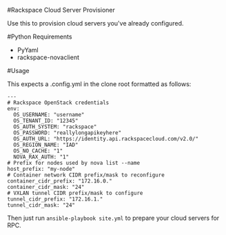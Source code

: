 #Rackspace Cloud Server Provisioner

Use this to provision cloud servers you've already configured.

#Python Requirements

- PyYaml
- rackspace-novaclient

#Usage

This expects a .config.yml in the clone root formatted as follows:

```
---
# Rackspace OpenStack credentials
env:
  OS_USERNAME: "username"
  OS_TENANT_ID: "12345"
  OS_AUTH_SYSTEM: "rackspace"
  OS_PASSWORD: "reallylongapikeyhere"
  OS_AUTH_URL: "https://identity.api.rackspacecloud.com/v2.0/"
  OS_REGION_NAME: "IAD"
  OS_NO_CACHE: "1"
  NOVA_RAX_AUTH: "1"
# Prefix for nodes used by nova list --name
host_prefix: "my-node"
# Container network CIDR prefix/mask to reconfigure
container_cidr_prefix: "172.16.0."
container_cidr_mask: "24"
# VXLAN tunnel CIDR prefix/mask to configure
tunnel_cidr_prefix: "172.16.1."
tunnel_cidr_mask: "24"
```

Then just run `ansible-playbook site.yml` to prepare your cloud servers for RPC.
